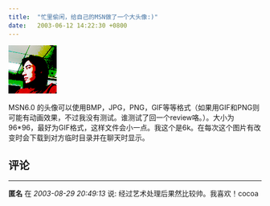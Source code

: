 ```yaml
---
title:  "忙里偷闲，给自己的MSN做了一个大头像:)"
date:   2003-06-12 14:22:30 +0800
---
```


![](/images/2011/funny/haishion.gif)  

MSN6.0 的头像可以使用BMP，JPG，PNG，GIF等等格式（如果用GIF和PNG则可能有动画效果，不过我没有测试。谁测试了回一个review咯。）。大小为96*96，最好为GIF格式，这样文件会小一点。我这个是6k。在每次这个图片有改变时会下载到对方临时目录并在聊天时显示。  


## 评论

*****
**匿名** 在 *2003-08-29 20:49:13* 说: 经过艺术处理后果然比较帅。我喜欢！cocoa

